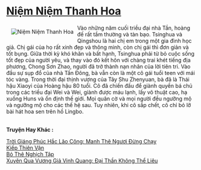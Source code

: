 <a href="https://truyentiki.com/niem-niem-thanh-hoa.30783/" title="Niệm Niệm Thanh Hoa"><h1>Niệm Niệm Thanh Hoa</h1></a><div style="display:table"><img align="right" style="float: left; padding: 10px;" src="https://truyentiki.com/a/img/str/src/30783.jpg" alt="Niệm Niệm Thanh Hoa">Vào những năm cuối triều đại nhà Tần, hoàng đế rất tầm thường và tàn bạo. Tsinghua và Qingshou là hai chị em trong một gia đình học giả. Chị gái của họ rất xinh đẹp và thông minh, còn chị gái thì đơn giản và tốt bụng. Giữa thời kỳ khó khăn và bất hạnh, Tsinghua phải từ bỏ cuộc sống tốt đẹp của người yêu, và thay vào đó kết hôn với chàng trai khét tiếng địa phương, Chong Sơn Zhao, người đã trở thành nạn nhân của lời tiên tri. Vào đầu sự sụp đổ của nhà Tần Đông, bà vẫn còn là một cô gái tuổi teen với mái tóc vàng. Trong thời đại thịnh vượng của Tây Shu Zhenyuan, bà đã là Thái hậu Xiaoyi của Hoàng hậu 80 tuổi. Cô đã chiến đấu để giành quyền bá chủ trong các triều đại Wei và Wei, giành được máu lạnh, lấy võ thuật cao, hạ xuống Huns và ổn định thế giới. Mọi quân cờ và mọi người đều ngưỡng mộ và ngưỡng mộ cho các thế hệ sau. Tuy nhiên, khi cô sắp chết, cô chỉ bỏ lỡ bài hát hoa sen trên hồ Lingbo.</div><p><br><b>Truyện Hay Khác :</b></p><a href="https://truyentiki.com/troi-giang-phuc-hac-lao-cong-manh-the-nguoi-dung-chay.30782/" alt="Trời Giáng Phúc Hắc Lão Công: Manh Thê Ngươi Đừng Chạy">Trời Giáng Phúc Hắc Lão Công: Manh Thê Ngươi Đừng Chạy</a><br/><a href="https://github.com/nownovels/top500/tree/master/truyenhay/33808/" alt="Kiếp Thiên Vận">Kiếp Thiên Vận</a><br/><a href="https://github.com/nownovels/truyenhay/tree/master/truyenhay/30704/README.md" alt="Bỏ Thê Nghịch Tập">Bỏ Thê Nghịch Tập</a><br/><a href="https://github.com/nownovels/truyenhay/tree/master/truyenhay/30505/README.md" alt="Xuyên Qua Vương Giả Vinh Quang: Đại Thần Không Thể Liêu">Xuyên Qua Vương Giả Vinh Quang: Đại Thần Không Thể Liêu</a><br/>